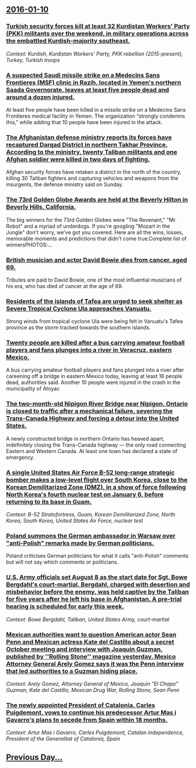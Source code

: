 ## [2016-01-10](/news/2016/01/10/index.md)

### [Turkish security forces kill at least 32 Kurdistan Workers' Party (PKK) militants over the weekend, in military operations across the embattled Kurdish-majority southeast. ](/news/2016/01/10/turkish-security-forces-kill-at-least-32-kurdistan-workers-party-pkk-militants-over-the-weekend-in-military-operations-across-the-embatt.md)
_Context: Kurdish, Kurdistan Workers' Party, PKK rebellion (2015-present), Turkey, Turkish troops_

### [A suspected Saudi missile strike on a Medecins Sans Frontieres (MSF) clinic in Razih, located in Yemen's northern Saada Governorate, leaves at least five people dead and around a dozen injured. ](/news/2016/01/10/a-suspected-saudi-missile-strike-on-a-ma-c-decins-sans-frontia-res-msf-clinic-in-razih-located-in-yemen-s-northern-saada-governorate-leave.md)
At least five people have been killed in a missile strike on a Medecins Sans Frontieres medical facility in Yemen. The organization “strongly condemns this,” while adding that 10 people have been injured in the attack.

### [The Afghanistan defense ministry reports its forces have recaptured  Darqad District in northern Takhar Province. According to the ministry, twenty Taliban militants and one Afghan soldier were killed in two days of fighting. ](/news/2016/01/10/the-afghanistan-defense-ministry-reports-its-forces-have-recaptured-darqad-district-in-northern-takhar-province-according-to-the-ministry.md)
Afghan security forces have retaken a district in the north of the country, killing 30 Taliban fighters and capturing vehicles and weapons from the insurgents, the defense ministry said on Sunday.

### [The 73rd Golden Globe Awards are held at the Beverly Hilton in Beverly Hills, California. ](/news/2016/01/10/the-73rd-golden-globe-awards-are-held-at-the-beverly-hilton-in-beverly-hills-california.md)
The big winners for the 73rd Golden Globes were &quot;The Revenant,&quot; &quot;Mr. Robot&quot; and a myriad of underdogs. If you&apos;re googling &quot;Mozart in the Jungle&quot; don&apos;t worry, we&apos;ve got you covered. Here are all the wins, losses, memorable moments and predictions that didn&apos;t come true.Complete list of winnersPHOTOS:...

### [British musician and actor David Bowie dies from cancer, aged 69. ](/news/2016/01/10/british-musician-and-actor-david-bowie-dies-from-cancer-aged-69.md)
Tributes are paid to David Bowie, one of the most influential musicians of his era, who has died of cancer at the age of 69.

### [Residents of the islands of Tafea are urged to seek shelter as Severe Tropical Cyclone Ula approaches Vanuatu. ](/news/2016/01/10/residents-of-the-islands-of-tafea-are-urged-to-seek-shelter-as-severe-tropical-cyclone-ula-approaches-vanuatu.md)
Strong winds from tropical cyclone Ula were being felt in Vanuatu&#39;s Tafea province as the storm tracked towards the southern islands.

### [Twenty people are killed after a bus carrying amateur football players and fans plunges into a river in Veracruz, eastern Mexico. ](/news/2016/01/10/twenty-people-are-killed-after-a-bus-carrying-amateur-football-players-and-fans-plunges-into-a-river-in-veracruz-eastern-mexico.md)
A bus carrying amateur football players and fans plunged into a river after careening off a bridge in eastern Mexico today, leaving at least 16 people dead, authorities said. Another 10 people were injured in the crash in the municipality of Atoyac

### [The two-month-old Nipigon River Bridge near Nipigon, Ontario is closed to traffic after a mechanical failure, severing the Trans-Canada Highway and forcing a detour into the United States. ](/news/2016/01/10/the-two-month-old-nipigon-river-bridge-near-nipigon-ontario-is-closed-to-traffic-after-a-mechanical-failure-severing-the-trans-canada-high.md)
A newly constructed bridge in northern Ontario has heaved apart, indefinitely closing the Trans-Canada highway &mdash; the only road connecting Eastern and Western Canada. At least one town has declared a state of emergency. 

### [A single United States Air Force B-52 long-range strategic bomber makes a low-level flight over South Korea, close to the Korean Demilitarized Zone (DMZ), in a show of force following North Korea's fourth nuclear test on January 6, before returning to its base in Guam. ](/news/2016/01/10/a-single-united-states-air-force-b-52-long-range-strategic-bomber-makes-a-low-level-flight-over-south-korea-close-to-the-korean-demilitariz.md)
_Context: B-52 Stratofortress, Guam, Korean Demilitarized Zone, North Korea, South Korea, United States Air Force, nuclear test_

### [Poland summons the German ambassador in Warsaw over "anti-Polish" remarks made by German politicians. ](/news/2016/01/10/poland-summons-the-german-ambassador-in-warsaw-over-anti-polish-remarks-made-by-german-politicians.md)
Poland criticises German politicians for what it calls &quot;anti-Polish&quot; comments but will not say which comments or politicians.

### [U.S. Army officials set August 8 as the start date for Sgt. Bowe Bergdahl's court-martial.  Bergdahl, charged with desertion and misbehavior before the enemy, was held captive by the Taliban for five years after he left his base in Afghanistan.  A pre-trial hearing is scheduled for early this week. ](/news/2016/01/10/u-s-army-officials-set-august-8-as-the-start-date-for-sgt-bowe-bergdahlas-court-martial-bergdahl-charged-with-desertion-and-misbehavi.md)
_Context: Bowe Bergdahl, Taliban, United States Army, court-martial_

### [Mexican authorities want to question American actor Sean Penn and Mexican actress Kate del Castillo about a secret October meeting and interview with Joaquin Guzman, published by ''Rolling Stone'' magazine yesterday. Mexico Attorney General Arely Gomez says it was the Penn interview that led authorities to a Guzman hiding place. ](/news/2016/01/10/mexican-authorities-want-to-question-american-actor-sean-penn-and-mexican-actress-kate-del-castillo-about-a-secret-october-meeting-and-inter.md)
_Context: Arely Gomez, Attorney General of Mexico, Joaquin "El Chapo" Guzman, Kate del Castillo, Mexican Drug War, Rolling Stone, Sean Penn_

### [The newly appointed President of Catalonia, Carles Puigdemont, vows to continue his predecessor Artur Mas i Gavarro's plans to secede from Spain within 18 months. ](/news/2016/01/10/the-newly-appointed-president-of-catalonia-carles-puigdemont-vows-to-continue-his-predecessor-artur-mas-i-gavarra3-s-plans-to-secede-from.md)
_Context: Artur Mas i Gavarro, Carles Puigdemont, Catalan independence, President of the Generalitat of Catalonia, Spain_

## [Previous Day...](/news/2016/01/9/index.md)

